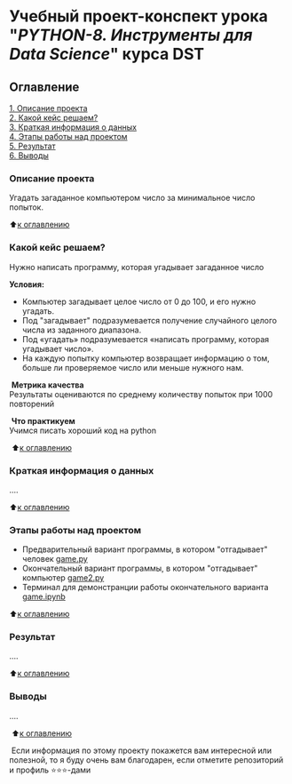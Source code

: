 # Учебный проект-конспект урока "_PYTHON-8. Инструменты для Data Science_" курса DST 

## Оглавление
[1. Описание проекта](#описание-проекта)  
[2. Какой кейс решаем?](#какой-кейс-решаем)  
[3. Краткая информация о данных](#краткая-информация-о-данных)  
[4. Этапы работы над проектом](#этапы-работы-над-проектом)  
[5. Результат](#результат)    
[6. Выводы](#выводы) 
​
### Описание проекта    
Угадать загаданное компьютером число за минимальное число попыток.

:arrow_up:[к оглавлению][1]
​
​
### Какой кейс решаем?    
Нужно написать программу, которая угадывает загаданное число 
​

**Условия:**  
- Компьютер загадывает целое число от 0 до 100, и его нужно угадать. 
- Под "загадывает" подразумевается получение случайного целого числа из заданного диапазона.
- Под «угадать» подразумевается «написать программу, которая угадывает число».
- На каждую попытку компьютер возвращает информацию о том, больше ли проверяемое число или меньше нужного нам.

​
**Метрика качества**     
Результаты оцениваются по среднему количеству попыток при 1000 повторений

​
**Что практикуем**     
Учимся писать хороший код на python

​
​:arrow_up:[к оглавлению][1]

### Краткая информация о данных
....
  

:arrow_up:[к оглавлению][1]
​
​
### Этапы работы над проектом  

- Предварительный вариант программы, в котором "отгадывает" человек [game.py](https://github.com/GalaFedorova/SkillFactory2/tree/main/SF_DST/Python-8/game.py)
- Окончательный вариант программы, в котором "отгадывает" компьютер [game2.py](https://github.com/GalaFedorova/SkillFactory2/tree/main/SF_DST/Python-8/game2.py)
- Терминал для демонстранции работы окончательного варианта [game.ipynb](https://github.com/GalaFedorova/SkillFactory2/tree/main/SF_DST/Python-8/game.ipynb)

:arrow_up:[к оглавлению][1]
​
​
### Результат
....
​

:arrow_up:[к оглавлению][1]
​
​
### Выводы 
....

​
:arrow_up:[к оглавлению][1]
​

​
Если информация по этому проекту покажется вам интересной или полезной, то я буду очень вам благодарен, если отметите репозиторий и профиль ⭐️⭐️⭐️-дами

[1]: #оглавление